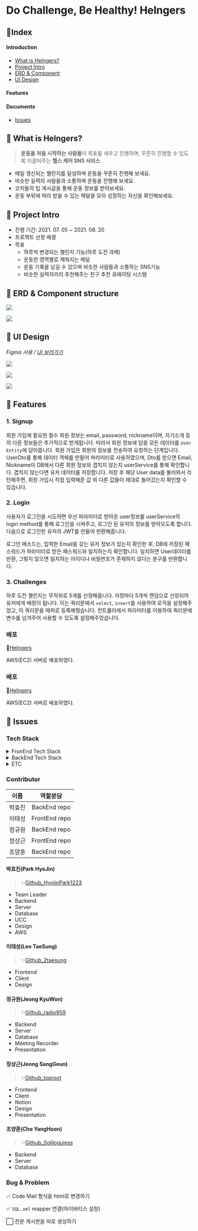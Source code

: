 # Do Challenge, Be Healthy! Helngers 





## 🔖Index

#### Introduction

- [What is Helngers?](#🔩-What-is-Helngers?)
- [Project Intro](#🔩-Project-Intro)
- [ERD & Component](#📝-ERD-&-Component-structure)
- [UI Design](#🎨-UI-Design)

#### Features



#### Documents

- [Issues](#💬-Issues)



## 🔩 What is Helngers?

> **운동을 처음 시작하는 사람들**이 목표를 세우고 진행하며, 꾸준히 진행할 수 있도록 이끌어주는 **헬스 케어 SNS 서비스**

- 매일 갱신되는 챌린지를 달성하며 운동을 꾸준히 진행해 보세요.
- 비슷한 실력의 사람들과 소통하며 운동을 진행해 보세요.
- 코치들의 팁 게시글을 통해 운동 정보를 받아보세요.
- 운동 부위에 따라 받을 수 있는 메달을 모아 성장하는 자신을 확인해보세요.



## 🔩 Project Intro

- 진행 기간: 2021. 07. 05 ~ 2021. 08. 20
- 프로젝트 선정 배경
- 목표
  - 하루씩 변경되는 챌린지 기능(하루 도전 과제)
  - 운동한 영역별로 채워지는 메달
  - 운동 기록을 남길 수 있으며 비슷한 사람들과 소통하는 SNS기능
  - 비슷한 실력자끼리 추천해주는 친구 추천 큐레이팅 시스템





## 📝 ERD & Component structure

![](./images/README/002.png)

![](./images/README/003.png)



## 🎨 UI Design

*Figma 사용 / [UI 보러가기](https://www.figma.com/file/IHWkQyXMkvZwEM1JWKrzQ3/%EC%8B%B8%ED%94%BC-2%ED%95%99%EA%B8%B0-%EB%B6%80%ED%8A%B8%EC%BA%A0%ED%94%84?node-id=0%3A1)*

![](./images/README/005_1.png)

![](./images/README/005_2.png)

![](./images/README/005_3.png)



## 🔧 Features

### 1. Signup

회원 가입에 필요한 필수 회원 정보는 email, password, nickname이며, 자기소개 등의 다른 정보들은 추가적으로 받게됩니다. 따라서 회원 정보에 담을 모든 데이터를 `User Entity`에 담아줍니다. 회원 가입은 회원의 정보를 전송하여 요청하는 단계입니다. UserDto를 통해 데이터 객체를 만들어 파라미터로 사용하였으며, Dto를 받으면 Email, Nickname이 DB에서 다른 회원 정보와 겹치지 않는지 userService를 통해 확인합니다. 겹치지 않는다면 유저 데이터를 저장합니다. 저장 후 해당 User data를 불러와서 리턴해주면, 회원 가입시 직접 입력해준 값 외 다른 값들이 제대로 들어갔는지 확인할 수 있습니다.


### 2. Login

사용자가 로그인을 시도하면 우선 파라미터로 받아온 user정보를 userService의 login method를 통해 로그인을 시켜주고, 로그인 된 유저의 정보를 받아오도록 합니다. 다음으로 로그인한 유저의 JWT를 만들어 반환해줍니다.

로그인 메소드는, 입력한 Email을 갖는 유저 정보가 있는지 확인한 후, DB에 저장된 패스워드가 파라미터로 받은 패스워드와 일치하는지 확인합니다. 일치하면 User데이터를 반환, 그렇지 않으면 일치하는 아이디나 비밀번호가 존재하지 않다는 문구를 반환합니다.


### 3. Challenges

하루 도전 챌린지는 무작위로 5개를 선정해줍니다. 자정마다 5개씩 랜덤으로 선정되어 유저에게 배정이 됩니다. 이는 쿼리문에서 `select`, `insert`를 사용하여 로직을 설정해주었고, 이 쿼리문을 매퍼로 등록해줬습니다. 컨트롤러에서 파라미터를 이용하여 쿼리문에 변수를 넘겨주어 사용할 수 있도록 설정해주었습니다.


### 배포

📌[Helngers](i5c206.p.ssafy.io)

AWS(EC2) 서버로 배포하였다.

### 배포

📌[Helngers](i5c206.p.ssafy.io)

AWS(EC2) 서버로 배포하였다.



## 💬 Issues

### Tech Stack

<details>
    <summary>FronEnd Tech Stack</summary>
    <ul>
        <li>Vue: </li>
        <li>Vue / CLI: </li>
        <li>Vuex: </li>
        <li>npm: </li>
        <li>axios: </li>
    </ul>
</details>
<details>
    <summary>BackEnd Tech Stack</summary>
    <ul>
        <li>Swagger</li>
        <li>Spring Boot</li>
        <li>JavaMailSender</li>
        <li>MySQL</li>
        <li>NGINX</li>
        <li>E2C</li>
    </ul>
</details>
<details>
    <summary>ETC</summary>
    <ul>
        <li>Json Web Token</li>
        <li>Github</li>
        <li>GitLab</li>
        <li>Jira</li>
        <li>Webex</li>
        <li>Discord</li>
    </ul>
</details>



### Contributor

|  이름  |   역할분담    |
| :----: | :-----------: |
| 박효진 | BackEnd repo  |
| 이태성 | FrontEnd repo |
| 정규원 | BackEnd repo  |
| 정상근 | FrontEnd repo |
| 조양훈 | BackEnd repo  |



#### 박효진(Park HyoJin)

> ✨[Github_HyojinPark1223](https://github.com/HyojinPark1223)

- Team Leader
- Backend
- Server
- Database
- UCC
- Design
- AWS



#### 이태성(Lee TaeSung)

> ✨[Github_2taesung](https://github.com/2taesung)

- Frontend
- Client
- Design



#### 정규원(Jeong KyuWon)

> ✨[Github_radio959](https://github.com/radio959)

- Backend
- Server
- Database
- Meeting Recorder
- Presentation



#### 정상근(Jeong SangGeun)

> ✨[Github_toproot](https://github.com/toproot)

- Frontend
- Client
- Notion
- Design
- Presentation



#### 조양훈(Cho YangHoon)

> ✨[Github_Soliloquiess](https://github.com/Soliloquiess)

- Backend
- Server
- Database





### Bug & Problem

✅ Code Mail 형식을 html로 변경하기

✅ `SQL.xml` mapper 연결(마이바티스 설정)

⬜ 전문 게시판을 따로 생성하기
